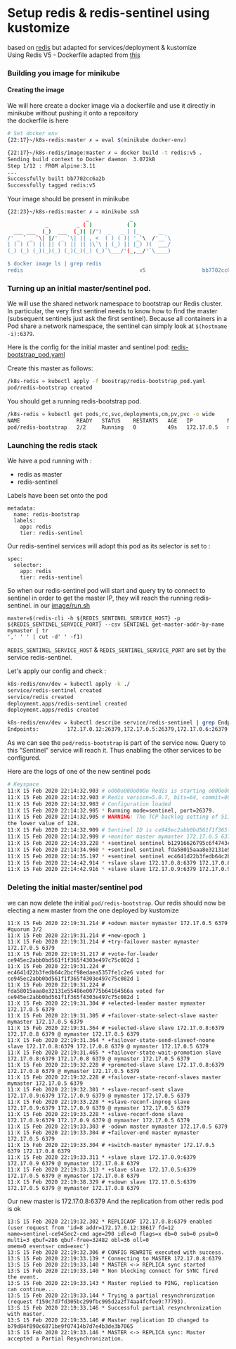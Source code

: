 # Setup redis & redis-sentinel using kustomize
based on [redis](https://github.com/kubernetes/examples/tree/master/staging/storage/redis) but adapted for services/deployment & kustomize  
Using Redis V5 - Dockerfile adapted from [this](https://hub.docker.com/_/redis/)  

### Building you image for minikube
#### Creating the image
We will here create a docker image via a dockerfile and use it directly in minikube without pushing it onto a repository  
the dockerfile is here
```bash
# Set docker env
{22:17}~/k8s-redis:master ✗ ➭ eval $(minikube docker-env)

{22:17}~/k8s-redis/image:master ✗ ➭ docker build -t redis:v5 .
Sending build context to Docker daemon  3.072kB
Step 1/12 : FROM alpine:3.11
...
Successfully built bb7702cc6a2b
Successfully tagged redis:v5
```
Your image should be present in minikube
```bash
{22:23}~/k8s-redis:master ✗ ➭ minikube ssh
                         _             _
            _         _ ( )           ( )
  ___ ___  (_)  ___  (_)| |/')  _   _ | |_      __
/' _ ` _ `\| |/' _ `\| || , <  ( ) ( )| '_`\  /'__`\
| ( ) ( ) || || ( ) || || |\`\ | (_) || |_) )(  ___/
(_) (_) (_)(_)(_) (_)(_)(_) (_)`\___/'(_,__/'`\____)

$ docker image ls | grep redis
redis                                     v5                  bb7702cc6a2b        28 minutes ago      34MB
```


### Turning up an initial master/sentinel pod.

We will use the shared network namespace to bootstrap our Redis cluster.  In particular, the very first sentinel needs to know how to find the master (subsequent sentinels just ask the first sentinel).  Because all containers in a Pod share a network namespace, the sentinel can simply look at ```$(hostname -i):6379```.

Here is the config for the initial master and sentinel pod: [redis-bootstrap_pod.yaml](boostrap/redis-bootstrap_pod.yaml)


Create this master as follows:
```sh
/k8s-redis ➭ kubectl apply -f boostrap/redis-bootstrap_pod.yaml
pod/redis-bootstrap created

```

You should get a running redis-bootstrap pod.
```sh
/k8s-redis ➭ kubectl get pods,rc,svc,deployments,cm,pv,pvc -o wide
NAME                  READY   STATUS    RESTARTS   AGE   IP           NODE       NOMINATED NODE   READINESS GATES
pod/redis-bootstrap   2/2     Running   0          49s   172.17.0.5   minikube   <none>           <none>

```
### Launching the redis stack

We have a pod running with :
* redis as master
* redis-sentinel  

Labels have been set onto the pod
```
metadata:
  name: redis-bootstrap
  labels:
    app: redis
    tier: redis-sentinel
```
Our redis-sentinel services will adopt this pod as its selector is set to :
```
spec:
  selector:
    app: redis
    tier: redis-sentinel
```
So when our redis-sentinel pod will start and query try to connect to sentinel in order to get the master IP, they will reach the running
redis-sentinel.
in our [image/run.sh](image/run.sh)
```
master=$(redis-cli -h ${REDIS_SENTINEL_SERVICE_HOST} -p ${REDIS_SENTINEL_SERVICE_PORT} --csv SENTINEL get-master-addr-by-name mymaster | tr
',' ' ' | cut -d' ' -f1)
```
```REDIS_SENTINEL_SERVICE_HOST``` & ```REDIS_SENTINEL_SERVICE_PORT``` are set by the service redis-sentinel.

Let's apply our config and check :

```sh
k8s-redis/env/dev ➭ kubectl apply -k ./
service/redis-sentinel created
service/redis created
deployment.apps/redis-sentinel created
deployment.apps/redis created

k8s-redis/env/dev ➭ kubectl describe service/redis-sentinel | grep Endpoints
Endpoints:         172.17.0.12:26379,172.17.0.5:26379,172.17.0.6:26379 + 1 more...
```
As we can see the ```pod/redis-bootstrap``` is part of the service now. Query to this "Sentinel" service will reach it. Thus enabling the
other services to be configured.

Here are the logs of one of the new sentinel pods
```sh
# Keyspace
11:X 15 Feb 2020 22:14:32.903 # oO0OoO0OoO0Oo Redis is starting oO0OoO0OoO0Oo
11:X 15 Feb 2020 22:14:32.903 # Redis version=5.0.7, bits=64, commit=00000000, modified=0, pid=11, just started
11:X 15 Feb 2020 22:14:32.903 # Configuration loaded
11:X 15 Feb 2020 22:14:32.905 * Running mode=sentinel, port=26379.
11:X 15 Feb 2020 22:14:32.905 # WARNING: The TCP backlog setting of 511 cannot be enforced because /proc/sys/net/core/somaxconn is set to
the lower value of 128.
11:X 15 Feb 2020 22:14:32.909 # Sentinel ID is ce945ec2abb0bd561f1f365f4303e497c75c082d
11:X 15 Feb 2020 22:14:32.909 # +monitor master mymaster 172.17.0.5 6379 quorum 2
11:X 15 Feb 2020 22:14:33.228 * +sentinel sentinel b12916626795c6f4743c90374229bc58ad085827 172.17.0.5 26379 @ mymaster 172.17.0.5 6379
11:X 15 Feb 2020 22:14:34.960 * +sentinel sentinel fda58015aaa8e32131e55486e00775b64164566a 172.17.0.6 26379 @ mymaster 172.17.0.5 6379
11:X 15 Feb 2020 22:14:35.197 * +sentinel sentinel ec4641d22b3fedb64c2bcf98edaea5357fe1c2e6 172.17.0.7 26379 @ mymaster 172.17.0.5 6379
11:X 15 Feb 2020 22:14:42.914 * +slave slave 172.17.0.8:6379 172.17.0.8 6379 @ mymaster 172.17.0.5 6379
11:X 15 Feb 2020 22:14:42.916 * +slave slave 172.17.0.9:6379 172.17.0.9 6379 @ mymaster 172.17.0.5 6379
```

### Deleting the initial master/sentinel pod
we can now delete the initial ```pod/redis-bootstrap```. Our redis should now be electing a new master from the one deployed by kustomize
```
11:X 15 Feb 2020 22:19:31.214 # +odown master mymaster 172.17.0.5 6379 #quorum 3/2
11:X 15 Feb 2020 22:19:31.214 # +new-epoch 1
11:X 15 Feb 2020 22:19:31.214 # +try-failover master mymaster 172.17.0.5 6379
11:X 15 Feb 2020 22:19:31.217 # +vote-for-leader ce945ec2abb0bd561f1f365f4303e497c75c082d 1
11:X 15 Feb 2020 22:19:31.224 # ec4641d22b3fedb64c2bcf98edaea5357fe1c2e6 voted for ce945ec2abb0bd561f1f365f4303e497c75c082d 1
11:X 15 Feb 2020 22:19:31.224 # fda58015aaa8e32131e55486e00775b64164566a voted for ce945ec2abb0bd561f1f365f4303e497c75c082d 1
11:X 15 Feb 2020 22:19:31.304 # +elected-leader master mymaster 172.17.0.5 6379
11:X 15 Feb 2020 22:19:31.305 # +failover-state-select-slave master mymaster 172.17.0.5 6379
11:X 15 Feb 2020 22:19:31.364 # +selected-slave slave 172.17.0.8:6379 172.17.0.8 6379 @ mymaster 172.17.0.5 6379
11:X 15 Feb 2020 22:19:31.364 * +failover-state-send-slaveof-noone slave 172.17.0.8:6379 172.17.0.8 6379 @ mymaster 172.17.0.5 6379
11:X 15 Feb 2020 22:19:31.465 * +failover-state-wait-promotion slave 172.17.0.8:6379 172.17.0.8 6379 @ mymaster 172.17.0.5 6379
11:X 15 Feb 2020 22:19:32.228 # +promoted-slave slave 172.17.0.8:6379 172.17.0.8 6379 @ mymaster 172.17.0.5 6379
11:X 15 Feb 2020 22:19:32.228 # +failover-state-reconf-slaves master mymaster 172.17.0.5 6379
11:X 15 Feb 2020 22:19:32.301 * +slave-reconf-sent slave 172.17.0.9:6379 172.17.0.9 6379 @ mymaster 172.17.0.5 6379
11:X 15 Feb 2020 22:19:33.228 * +slave-reconf-inprog slave 172.17.0.9:6379 172.17.0.9 6379 @ mymaster 172.17.0.5 6379
11:X 15 Feb 2020 22:19:33.228 * +slave-reconf-done slave 172.17.0.9:6379 172.17.0.9 6379 @ mymaster 172.17.0.5 6379
11:X 15 Feb 2020 22:19:33.303 # -odown master mymaster 172.17.0.5 6379
11:X 15 Feb 2020 22:19:33.304 # +failover-end master mymaster 172.17.0.5 6379
11:X 15 Feb 2020 22:19:33.304 # +switch-master mymaster 172.17.0.5 6379 172.17.0.8 6379
11:X 15 Feb 2020 22:19:33.311 * +slave slave 172.17.0.9:6379 172.17.0.9 6379 @ mymaster 172.17.0.8 6379
11:X 15 Feb 2020 22:19:33.313 * +slave slave 172.17.0.5:6379 172.17.0.5 6379 @ mymaster 172.17.0.8 6379
11:X 15 Feb 2020 22:19:38.329 # +sdown slave 172.17.0.5:6379 172.17.0.5 6379 @ mymaster 172.17.0.8 6379
```
Our new master is 172.17.0.8:6379
And the replication from other redis pod is ok
```
13:S 15 Feb 2020 22:19:32.302 * REPLICAOF 172.17.0.8:6379 enabled (user request from 'id=8 addr=172.17.0.12:38617 fd=12
name=sentinel-ce945ec2-cmd age=290 idle=0 flags=x db=0 sub=0 psub=0 multi=3 qbuf=286 qbuf-free=32482 obl=36 oll=0
omem=0 events=r cmd=exec')
13:S 15 Feb 2020 22:19:32.306 # CONFIG REWRITE executed with success.
13:S 15 Feb 2020 22:19:33.139 * Connecting to MASTER 172.17.0.8:6379
13:S 15 Feb 2020 22:19:33.140 * MASTER <-> REPLICA sync started
13:S 15 Feb 2020 22:19:33.140 * Non blocking connect for SYNC fired the event.
13:S 15 Feb 2020 22:19:33.143 * Master replied to PING, replication can continue...
13:S 15 Feb 2020 22:19:33.144 * Trying a partial resynchronization (request f150c7d7fd305bc299fbc995d2a2f74aa4fcfee9:77793).
13:S 15 Feb 2020 22:19:33.146 * Successful partial resynchronization with master.
13:S 15 Feb 2020 22:19:33.146 # Master replication ID changed to b79d84f890c6871be9f07414b7d7e4b3de3b7065
13:S 15 Feb 2020 22:19:33.146 * MASTER <-> REPLICA sync: Master accepted a Partial Resynchronization.
```
